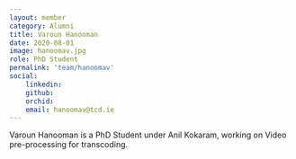 ```yaml
---
layout: member
category: Alumni
title: Varoun Hanooman
date: 2020-08-01
image: hanoomav.jpg
role: PhD Student
permalink: 'team/hanoomav'
social:
    linkedin:
    github:
    orchid:
    email: hanoomav@tcd.ie
---
```



Varoun Hanooman is a PhD Student under Anil Kokaram, working on Video
pre-processing for transcoding.
